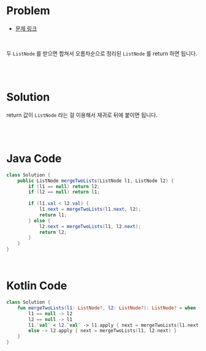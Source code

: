 # Problem

- [문제 링크](https://leetcode.com/problems/merge-two-sorted-lists/)

<br>

두 `ListNode` 를 받으면 합쳐서 오름차순으로 정리된 `ListNode` 를 return 하면 됩니다.

<br><br>

# Solution

return 값이 `ListNode` 라는 걸 이용해서 재귀로 뒤에 붙이면 됩니다.

<br><br>

# Java Code

```java
class Solution {
    public ListNode mergeTwoLists(ListNode l1, ListNode l2) {
        if (l1 == null) return l2;
        if (l2 == null) return l1;
        
        if (l1.val < l2.val) {
            l1.next = mergeTwoLists(l1.next, l2);
            return l1;
        } else {
            l2.next = mergeTwoLists(l1, l2.next);
            return l2;
        }
    }
}
```

<br>

# Kotlin Code

```kotlin
class Solution {
    fun mergeTwoLists(l1: ListNode?, l2: ListNode?): ListNode? = when {
        l1 == null -> l2
        l2 == null -> l1
        l1.`val` < l2.`val` -> l1.apply { next = mergeTwoLists(l1.next, l2) }
        else -> l2.apply { next = mergeTwoLists(l1, l2.next) }
    }
}
```
